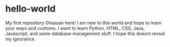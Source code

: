 # hello-world
My first repository
Ghassan here! I am new to this world and hope to learn your ways and customs. I want to learn Python, HTML, CSS, Java, Javascript, and some database management stuff. I hope this doesnt reveal my ignorance.
